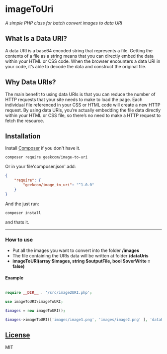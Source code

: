# imageToUri
_A simple PHP class for batch convert images to data URI_

## What Is a Data URI?

A data URI is a base64 encoded string that represents a file.
Getting the contents of a file as a string means that you can directly
embed the data within your HTML or CSS code. When the browser encounters
a data URI in your code, it’s able to decode the data and construct the
original file.

## Why Data URIs?

The main benefit to using data URIs is that you can reduce the number of
HTTP requests that your site needs to make to load the page.
Each individual file referenced in your CSS or HTML code will
create a new HTTP request. By using data URIs, you’re actually
embedding the file data directly within your HTML or CSS file,
so there’s no need to make a HTTP request to fetch the resource.

## Installation

Install [Composer](http://getcomposer.org) if you don't have it.
```
composer require geekcom/image-to-uri
```
Or in your file'composer.json' add:

```json
{
    "require": {
        "geekcom/image_to_uri": "^1.0.0"
    }
}
```

And the just run:

    composer install

and thats it.

----------------------------------------------------------------------------------------------------------------------------

### How to use

* Put all the images you want to convert into the folder **/images**
* The file containing the URIs data will be written at folder **/dataUris**
* **imageToURI(array $images, string $outputFile, bool $overWrite = false)**

#### Example

```php

require __DIR__ . '/src/image2URI.php';

use imageToURI\imageToURI;

$images = new imageToURI();

$images->imageToURI(['images/image1.png', 'images/image2.png' ], 'dataUris/dataUris.txt', false);
```

## [License](https://github.com/geekcom/image-to-uri/blob/master/LICENSE)

MIT